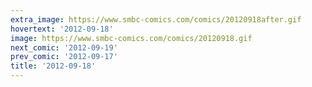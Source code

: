 ```yaml
---
extra_image: https://www.smbc-comics.com/comics/20120918after.gif
hovertext: '2012-09-18'
image: https://www.smbc-comics.com/comics/20120918.gif
next_comic: '2012-09-19'
prev_comic: '2012-09-17'
title: '2012-09-18'
---
```


